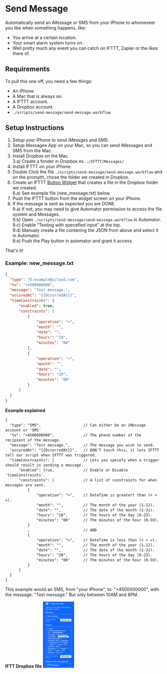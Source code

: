 # Send Message

Automatically send an iMessage or SMS from your iPhone to whomeveer you like when something happens, like: 
- You arrive at a certain location.
- Your smart alarm system turns on.
- Well pretty much any event you can catch on IFTTT, Zapier or the likes there of.


## Requirements
To pull this one off, you need a few things:
- An iPhone.
- A Mac that is always on.
- A IFTTT account.
- A Dropbox account.
- `./scripts/send-message/send-message.workflow`


## Setup Instructions
1) Setup your iPhone to send iMessges and SMS.
2) Setup Messages App on your Mac, so you can send iMessages and SMS from the Mac.
3) Install Dropbox on the Mac.  
  3.a) Create a fonder in Dropbox ex. `./IFTTT/Messages/`
4) Install IFTTT on your iPhone.
5) Double Click the file `./scripts/send-message/send-message.workflow` and on the prompth, chose the folder we created in Dropbox.
6) Create an IFTTT [Button Widget](https://ifttt.com/do_button) that creates a file in the Dropbox folder we created.   
  6.a) See example file (new_message.txt) below.  
7) Push the IFTTT button from the widget screen on your iPhone. 
8) If the message is sent as expected you are DONE.  
  9.a) If not, you may need to give Automator permission to access the file system and Messages.  
  9.b) Open `./scripts/send-message/send-message.workflow` in Automator.  
  9.c) Enable "Testing with specefied input" at the top.  
  9.d) Manualy create a file contaning the JSON from above and select it in Automator.  
  9.e) Push the Play button in automator and grant it access. 

That's it!


### Example: new_message.txt
```JSON
{
  "type": "E:example@icloud.com",
  "to": "+4500000000",
  "message": "Test message.",
  "occuredAt": "{{OccurredAt}}",
  "timeConstraints": {
      "enabled": true,
      "constraints": [
          {
              "operation": ">",
              "month": "",
              "date": "",
              "hours": "10",
              "minutes": "00"
          },
          {
              "operation": "<",
              "month": "",
              "date": "",
              "hours": "20",
              "minutes": "00"
          }
      ]
  }
}
```
  
**Example explained**
```JSON5
{
  "type": "SMS",                   // Can either be an iMessage account or 'SMS'
  "to": "+4500000000",             // The phone number of the recipient of the message.
  "message": "Test message.",      // The message you wish to send.
  "occuredAt": "{{OccurredAt}}",   // DON'T touch this, it lets IFTTT tell our script when IFTTT was triggered.
  "timeConstraints": {             // Lets you specefy when a trigger should result in sending a message. 
      "enabled": true,             // Enable or Disable 'timeConstraints'.
      "constraints": [             // A list of constraints for when messages are sent.
          {
              "operation": ">",    // DateTime is greatert than (< > =).
              "month": "",         // The month of the year (1-12).
              "date": "",          // The date of the month (1-31).
              "hours": "10",       // The hours of the day (0-23).
              "minutes": "00"      // The minutes of the hour (0-59).
          }
          ,                        // AND
          {
              "operation": "<",    // DateTime is less then (< > =).
              "month": "",         // The month of the year (1-12).
              "date": "",          // The date of the month (1-31).
              "hours": "20",       // The hours of the day (0-23).
              "minutes": "00"      // The minutes of the hour (0-59).
          }
      ]
  }
}
```

This example would an SMS, from "your iPhone", to: "+4500000000", with the message: "Test message." But only between 10AM and 8PM.

**IFTT Dropbox file**
<img width="100" src="../../images/send-message_IFTTT-Dropbox.png">
